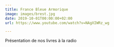 ```yaml
---
title: France Bleue Armorique
image: images/brest.jpg
date: 2019-10-01T00:00:00+02:00
url: https://www.youtube.com/watch?v=NAgXIWRz_wg

---
```

Présentation de nos livres à la radio
